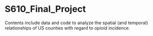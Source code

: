# S610_Final_Project
Contents include data and code to analyze the spatial (and temporal) relationships of US counties with regard to opioid incidence.   
